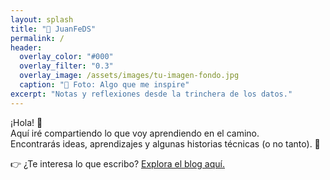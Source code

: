```yaml
---
layout: splash
title: "🧪 JuanFeDS"
permalink: /
header:
  overlay_color: "#000"
  overlay_filter: "0.3"
  overlay_image: /assets/images/tu-imagen-fondo.jpg
  caption: "📸 Foto: Algo que me inspire"
excerpt: "Notas y reflexiones desde la trinchera de los datos."
---
```


¡Hola! 👋  
Aquí iré compartiendo lo que voy aprendiendo en el camino.  
Encontrarás ideas, aprendizajes y algunas historias técnicas (o no tanto). 🚀

👉 ¿Te interesa lo que escribo? [Explora el blog aquí.](/blog/)
